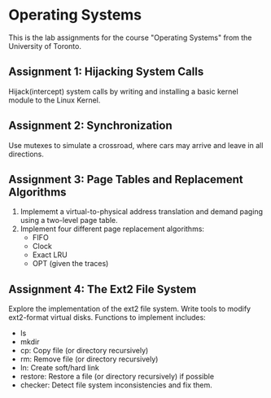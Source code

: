 # Operating Systems
This is the lab assignments for the course "Operating Systems" from the University of Toronto.

## Assignment 1: Hijacking System Calls
Hijack(intercept) system calls by writing and installing a basic kernel module to the Linux Kernel.  

## Assignment 2: Synchronization
Use mutexes to simulate a crossroad, where cars may arrive and leave in all directions.

## Assignment 3: Page Tables and Replacement Algorithms
1. Implememt a virtual-to-physical address translation and demand paging using a two-level page table.
2. Implement four different page replacement algorithms:
	* FIFO
	* Clock
	* Exact LRU
	* OPT (given the traces)

## Assignment 4: The Ext2 File System
Explore the implementation of the ext2 file system. Write tools to modify ext2-format virtual disks. Functions to implement includes:
* ls
* mkdir
* cp: Copy file (or directory recursively)
* rm: Remove file (or directory recursively) 
* ln: Create soft/hard link
* restore: Restore a file (or directory recursively) if possible
* checker: Detect file system inconsistencies and fix them. 

